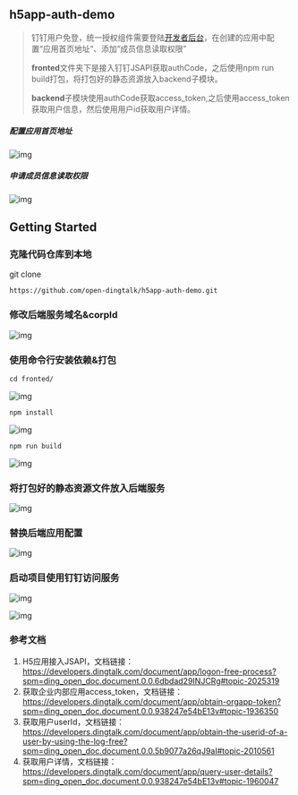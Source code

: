 ## h5app-auth-demo
> 钉钉用户免登，统一授权组件需要登陆[开发者后台](https://open-dev.dingtalk.com/)，在创建的应用中配置“应用首页地址“、添加“成员信息读取权限”
>
> **fronted**文件夹下是接入钉钉JSAPI获取authCode，之后使用npm run build打包，将打包好的静态资源放入backend子模块。
>
> **backend**子模块使用authCode获取access_token,之后使用access_token获取用户信息，然后使用用户id获取用户详情。

##### 配置应用首页地址

![img](https://img.alicdn.com/imgextra/i4/O1CN01QGY87t1lOZN65XHqR_!!6000000004809-2-tps-2870-1070.png)

##### 申请成员信息读取权限

![img](https://img.alicdn.com/imgextra/i2/O1CN01n0QZM321k7rcBwfsr_!!6000000007022-2-tps-2822-1080.png)



## Getting Started



### 克隆代码仓库到本地
git clone
```
https://github.com/open-dingtalk/h5app-auth-demo.git
```

### 修改后端服务域名&corpId

![img](https://img.alicdn.com/imgextra/i4/O1CN01if9tOf1uM7ne63QdC_!!6000000006022-2-tps-2590-1138.png)

### 使用命令行安装依赖&打包

```txt
cd fronted/
```

![img](https://img.alicdn.com/imgextra/i3/O1CN01ARrKz11tO7ummiqT0_!!6000000005891-2-tps-2874-620.png)

```txt
npm install
```

![img](https://img.alicdn.com/imgextra/i3/O1CN01gHUmkc217CCCwI1IL_!!6000000006937-2-tps-1952-1026.png)

```txt
npm run build
```

![img](https://img.alicdn.com/imgextra/i1/O1CN01RczhFR1wZ4DqhGF0z_!!6000000006321-2-tps-2226-1074.png)

### 将打包好的静态资源文件放入后端服务

![img](https://img.alicdn.com/imgextra/i1/O1CN01R4qEhc1K5nVhtlMrF_!!6000000001113-2-tps-1728-1128.png)

### 替换后端应用配置

![img](https://img.alicdn.com/imgextra/i2/O1CN01rAV4yz1eG8lt4NkSE_!!6000000003843-2-tps-2126-1050.png)

### 启动项目使用钉钉访问服务

![img](https://img.alicdn.com/imgextra/i3/O1CN01JF5vH91hRXTb17Z5d_!!6000000004274-2-tps-1082-1436.png)

![img](https://img.alicdn.com/imgextra/i2/O1CN01eIF9ym26jHD3GcTfl_!!6000000007697-2-tps-1002-1454.png)


### 参考文档

1. H5应用接入JSAPI，文档链接：https://developers.dingtalk.com/document/app/logon-free-process?spm=ding_open_doc.document.0.0.6dbdad29INJCRg#topic-2025319
2. 获取企业内部应用access_token，文档链接：https://developers.dingtalk.com/document/app/obtain-orgapp-token?spm=ding_open_doc.document.0.0.938247e54bE13v#topic-1936350
3. 获取用户userId，文档链接：https://developers.dingtalk.com/document/app/obtain-the-userid-of-a-user-by-using-the-log-free?spm=ding_open_doc.document.0.0.5b9077a26qJ9aI#topic-2010561
4. 获取用户详情，文档链接：https://developers.dingtalk.com/document/app/query-user-details?spm=ding_open_doc.document.0.0.938247e54bE13v#topic-1960047
